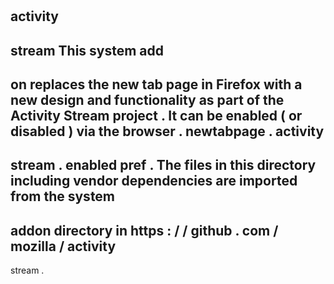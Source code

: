 #
activity
-
stream
This
system
add
-
on
replaces
the
new
tab
page
in
Firefox
with
a
new
design
and
functionality
as
part
of
the
Activity
Stream
project
.
It
can
be
enabled
(
or
disabled
)
via
the
browser
.
newtabpage
.
activity
-
stream
.
enabled
pref
.
The
files
in
this
directory
including
vendor
dependencies
are
imported
from
the
system
-
addon
directory
in
https
:
/
/
github
.
com
/
mozilla
/
activity
-
stream
.
